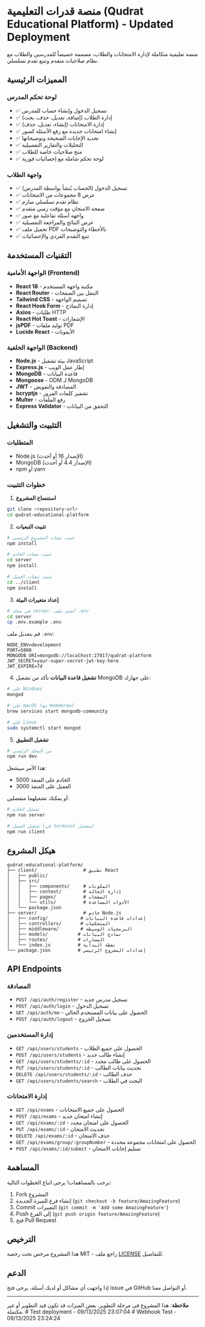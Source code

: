 # منصة قدرات التعليمية (Qudrat Educational Platform) - Updated Deployment

منصة تعليمية متكاملة لإدارة الامتحانات والطلاب، مصممة خصيصاً للمدرسين والطلاب مع نظام صلاحيات متقدم وتتبع تقدم تسلسلي.

## المميزات الرئيسية

### لوحة تحكم المدرس
- ✅ تسجيل الدخول وإنشاء حساب للمدرس
- ✅ إدارة الطلاب (إضافة، تعديل، حذف، بحث)
- ✅ إدارة الامتحانات (إنشاء، تعديل، حذف)
- ✅ إنشاء امتحانات جديدة مع رفع الأسئلة كصور
- ✅ تحديد الإجابات الصحيحة وتوضيحاتها
- ✅ التحليلات والتقارير التفصيلية
- ✅ منح صلاحيات خاصة للطلاب
- ✅ لوحة تحكم شاملة مع إحصائيات فورية

### واجهة الطلاب
- ✅ تسجيل الدخول (الحساب يُنشأ بواسطة المدرس)
- ✅ عرض 8 مجموعات من الامتحانات
- ✅ نظام تقدم تسلسلي صارم
- ✅ صفحة الامتحان مع مؤقت زمني متقدم
- ✅ واجهة أسئلة تفاعلية مع صور
- ✅ عرض النتائج والمراجعة التفصيلية
- ✅ تحميل ملف PDF بالأخطاء والتوضيحات
- ✅ تتبع التقدم الفردي والإحصائيات

## التقنيات المستخدمة

### الواجهة الأمامية (Frontend)
- **React 18** - مكتبة واجهة المستخدم
- **React Router** - التنقل بين الصفحات
- **Tailwind CSS** - تصميم الواجهة
- **React Hook Form** - إدارة النماذج
- **Axios** - طلبات HTTP
- **React Hot Toast** - الإشعارات
- **jsPDF** - توليد ملفات PDF
- **Lucide React** - الأيقونات

### الواجهة الخلفية (Backend)
- **Node.js** - بيئة تشغيل JavaScript
- **Express.js** - إطار عمل الويب
- **MongoDB** - قاعدة البيانات
- **Mongoose** - ODM لـ MongoDB
- **JWT** - المصادقة والتفويض
- **bcryptjs** - تشفير كلمات المرور
- **Multer** - رفع الملفات
- **Express Validator** - التحقق من البيانات

## التثبيت والتشغيل

### المتطلبات
- Node.js (الإصدار 16 أو أحدث)
- MongoDB (الإصدار 4.4 أو أحدث)
- npm أو yarn

### خطوات التثبيت

1. **استنساخ المشروع**
```bash
git clone <repository-url>
cd qudrat-educational-platform
```

2. **تثبيت التبعيات**
```bash
# تثبيت تبعيات المشروع الرئيسي
npm install

# تثبيت تبعيات الخادم
cd server
npm install

# تثبيت تبعيات العميل
cd ../client
npm install
```

3. **إعداد متغيرات البيئة**
```bash
# في مجلد server، أنشئ ملف .env
cd server
cp .env.example .env
```

قم بتعديل ملف `.env`:
```env
NODE_ENV=development
PORT=5000
MONGODB_URI=mongodb://localhost:27017/qudrat-platform
JWT_SECRET=your-super-secret-jwt-key-here
JWT_EXPIRE=7d
```

4. **تشغيل قاعدة البيانات**
تأكد من تشغيل MongoDB على جهازك:
```bash
# على Windows
mongod

# على macOS (مع Homebrew)
brew services start mongodb-community

# على Linux
sudo systemctl start mongod
```

5. **تشغيل التطبيق**
```bash
# من المجلد الرئيسي
npm run dev
```

هذا الأمر سيشغل:
- الخادم على المنفذ 5000
- العميل على المنفذ 3000

أو يمكنك تشغيلهما منفصلين:

```bash
# تشغيل الخادم
npm run server

# تشغيل العميل (في terminal منفصل)
npm run client
```

## هيكل المشروع

```
qudrat-educational-platform/
├── client/                 # تطبيق React
│   ├── public/
│   ├── src/
│   │   ├── components/     # المكونات
│   │   ├── context/        # إدارة الحالة
│   │   ├── pages/          # الصفحات
│   │   └── utils/          # الأدوات المساعدة
│   └── package.json
├── server/                 # خادم Node.js
│   ├── config/            # إعدادات قاعدة البيانات
│   ├── controllers/       # المتحكمات
│   ├── middleware/        # البرمجيات الوسيطة
│   ├── models/           # نماذج البيانات
│   ├── routes/           # المسارات
│   └── index.js          # نقطة البداية
└── package.json          # إعدادات المشروع الرئيسي
```

## API Endpoints

### المصادقة
- `POST /api/auth/register` - تسجيل مدرس جديد
- `POST /api/auth/login` - تسجيل الدخول
- `GET /api/auth/me` - الحصول على بيانات المستخدم الحالي
- `POST /api/auth/logout` - تسجيل الخروج

### إدارة المستخدمين
- `GET /api/users/students` - الحصول على جميع الطلاب
- `POST /api/users/students` - إنشاء طالب جديد
- `GET /api/users/students/:id` - الحصول على طالب محدد
- `PUT /api/users/students/:id` - تحديث بيانات الطالب
- `DELETE /api/users/students/:id` - حذف الطالب
- `GET /api/users/students/search` - البحث في الطلاب

### إدارة الامتحانات
- `GET /api/exams` - الحصول على جميع الامتحانات
- `POST /api/exams` - إنشاء امتحان جديد
- `GET /api/exams/:id` - الحصول على امتحان محدد
- `PUT /api/exams/:id` - تحديث الامتحان
- `DELETE /api/exams/:id` - حذف الامتحان
- `GET /api/exams/group/:groupNumber` - الحصول على امتحانات مجموعة محددة
- `POST /api/exams/:id/submit` - تسليم إجابات الامتحان

## المساهمة

نرحب بالمساهمات! يرجى اتباع الخطوات التالية:

1. Fork المشروع
2. إنشاء فرع للميزة الجديدة (`git checkout -b feature/AmazingFeature`)
3. Commit التغييرات (`git commit -m 'Add some AmazingFeature'`)
4. Push إلى الفرع (`git push origin feature/AmazingFeature`)
5. فتح Pull Request

## الترخيص

هذا المشروع مرخص تحت رخصة MIT - راجع ملف [LICENSE](LICENSE) للتفاصيل.

## الدعم

إذا واجهت أي مشاكل أو لديك أسئلة، يرجى فتح issue في GitHub أو التواصل معنا.

---

**ملاحظة**: هذا المشروع في مرحلة التطوير. بعض الميزات قد تكون قيد التطوير أو غير مكتملة.
#   T e s t   d e p l o y m e n t   -   0 9 / 1 3 / 2 0 2 5   2 3 : 0 7 : 0 4 
 
 #   W e b h o o k   T e s t   -   0 9 / 1 3 / 2 0 2 5   2 3 : 2 4 : 2 4 
 
 